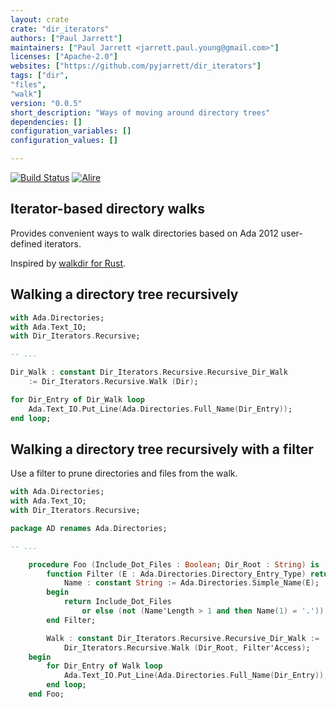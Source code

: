```yaml
---
layout: crate
crate: "dir_iterators"
authors: ["Paul Jarrett"]
maintainers: ["Paul Jarrett <jarrett.paul.young@gmail.com>"]
licenses: ["Apache-2.0"]
websites: ["https://github.com/pyjarrett/dir_iterators"]
tags: ["dir",
"files",
"walk"]
version: "0.0.5"
short_description: "Ways of moving around directory trees"
dependencies: []
configuration_variables: []
configuration_values: []

---
```

[![Build Status](https://github.com/pyjarrett/dir_iterators/actions/workflows/build.yml/badge.svg)](https://github.com/pyjarrett/dir_iterators/actions)
[![Alire](https://img.shields.io/endpoint?url=https://alire.ada.dev/badges/dir_iterators.json)](https://alire.ada.dev/crates/dir_iterators.html)

## Iterator-based directory walks

Provides convenient ways to walk directories based on Ada 2012 user-defined
iterators.

Inspired by [walkdir for Rust](https://github.com/BurntSushi/walkdir).


## Walking a directory tree recursively

```ada
with Ada.Directories;
with Ada.Text_IO;
with Dir_Iterators.Recursive;

-- ...

Dir_Walk : constant Dir_Iterators.Recursive.Recursive_Dir_Walk
    := Dir_Iterators.Recursive.Walk (Dir);

for Dir_Entry of Dir_Walk loop
    Ada.Text_IO.Put_Line(Ada.Directories.Full_Name(Dir_Entry));
end loop;
```

## Walking a directory tree recursively with a filter

Use a filter to prune directories and files from the walk.

```ada
with Ada.Directories;
with Ada.Text_IO;
with Dir_Iterators.Recursive;

package AD renames Ada.Directories;

-- ...

    procedure Foo (Include_Dot_Files : Boolean; Dir_Root : String) is
        function Filter (E : Ada.Directories.Directory_Entry_Type) return Boolean is
            Name : constant String := Ada.Directories.Simple_Name(E);
        begin
            return Include_Dot_Files
                or else (not (Name'Length > 1 and then Name(1) = '.'));
        end Filter;

        Walk : constant Dir_Iterators.Recursive.Recursive_Dir_Walk :=
            Dir_Iterators.Recursive.Walk (Dir_Root, Filter'Access);
    begin
        for Dir_Entry of Walk loop
            Ada.Text_IO.Put_Line(Ada.Directories.Full_Name(Dir_Entry));
        end loop;
    end Foo;
```


